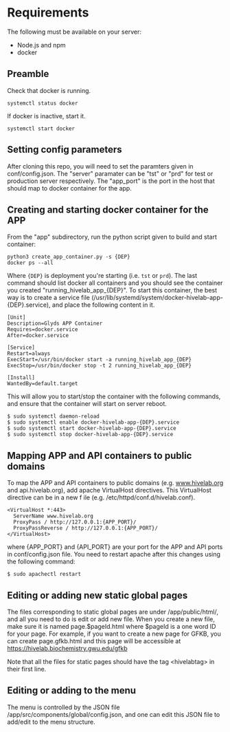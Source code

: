 # Requirements
The following must be available on your server:

* Node.js and npm
* docker

## Preamble
Check that docker is running.
```
systemctl status docker
```

If docker is inactive, start it.
```
systemctl start docker
```

## Setting config parameters
After cloning this repo, you will need to set the paramters given in
conf/config.json. The "server" paramater can be "tst" or "prd" for
test or production server respectively. The "app_port" is the port
in the host that should map to docker container for the app.


## Creating and starting docker container for the APP

From the "app" subdirectory, run the python script given to build and start container:
  ```
  python3 create_app_container.py -s {DEP}
  docker ps --all
  ```
Where `{DEP}` is deployment you're starting (i.e. `tst` or `prd`). The last command should list docker all containers and you should see the container
you created "running_hivelab_app_{DEP}". To start this container, the best way is
to create a service file (/usr/lib/systemd/system/docker-hivelab-app-{DEP}.service),
and place the following content in it.

  ```
  [Unit]
  Description=Glyds APP Container
  Requires=docker.service
  After=docker.service

  [Service]
  Restart=always
  ExecStart=/usr/bin/docker start -a running_hivelab_app_{DEP}
  ExecStop=/usr/bin/docker stop -t 2 running_hivelab_app_{DEP}

  [Install]
  WantedBy=default.target
  ```
This will allow you to start/stop the container with the following commands, and ensure
that the container will start on server reboot.

  ```
  $ sudo systemctl daemon-reload 
  $ sudo systemctl enable docker-hivelab-app-{DEP}.service
  $ sudo systemctl start docker-hivelab-app-{DEP}.service
  $ sudo systemctl stop docker-hivelab-app-{DEP}.service
  ```


## Mapping APP and API containers to public domains
To map the APP and API containers to public domains (e.g. www.hivelab.org and api.hivelab.org),
add apache VirtualHost directives. This VirtualHost directive can be in a new f
ile (e.g. /etc/httpd/conf.d/hivelab.conf).

  ```
  <VirtualHost *:443>
    ServerName www.hivelab.org
    ProxyPass / http://127.0.0.1:{APP_PORT}/
    ProxyPassReverse / http://127.0.0.1:{APP_PORT}/
  </VirtualHost>

  ```

where {APP_PORT} and {API_PORT} are your port for the APP and API ports 
in conf/config.json file. You need to restart apache after this changes using 
the following command:

   ```
   $ sudo apachectl restart 
   ```


## Editing or adding new static global pages
The files corresponding to static global pages are under /app/public/html/, and all you
need to do is edit or add new file. When you create a new file, make sure it is named
page.$pageId.html where $pageId is a one word ID for your page. For example, if you 
want to create a new page for GFKB, you can create page.gfkb.html and this page
will be accessible at https://hivelab.biochemistry.gwu.edu/gfkb 

Note that all the files for static pages should have the tag \<hivelabtag\> in their
first line. 

## Editing or adding to the menu
The menu is controlled by the JSON file /app/src/components/global/config.json, and 
one can edit this JSON file to add/edit to the menu structure.








